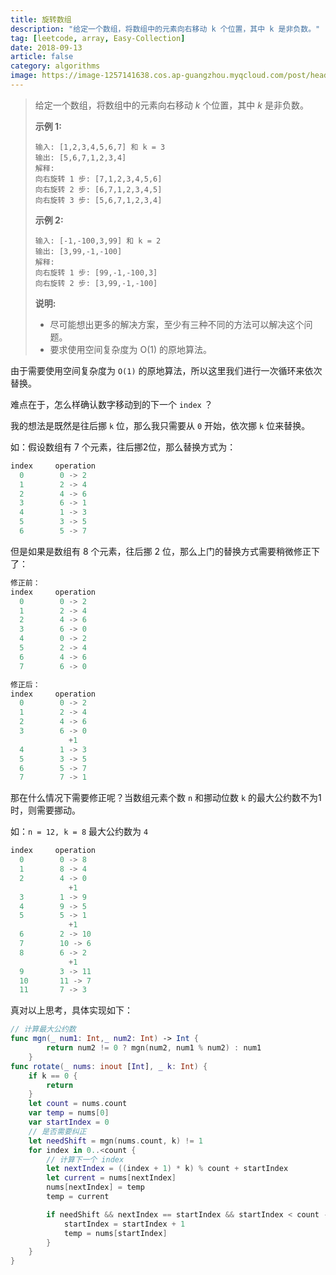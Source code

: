 ```yaml
---
title: 旋转数组
description: "给定一个数组，将数组中的元素向右移动 k 个位置，其中 k 是非负数。"
tag: [leetcode, array, Easy-Collection]
date: 2018-09-13
article: false
category: algorithms
image: https://image-1257141638.cos.ap-guangzhou.myqcloud.com/post/head/rotate-array.jpg
---
```


>给定一个数组，将数组中的元素向右移动 *k* 个位置，其中 *k* 是非负数。
>
>**示例 1:**
>
>```
>输入: [1,2,3,4,5,6,7] 和 k = 3
>输出: [5,6,7,1,2,3,4]
>解释:
>向右旋转 1 步: [7,1,2,3,4,5,6]
>向右旋转 2 步: [6,7,1,2,3,4,5]
>向右旋转 3 步: [5,6,7,1,2,3,4]
>```
>
>**示例 2:**
>
>```
>输入: [-1,-100,3,99] 和 k = 2
>输出: [3,99,-1,-100]
>解释: 
>向右旋转 1 步: [99,-1,-100,3]
>向右旋转 2 步: [3,99,-1,-100]
>```
>
>**说明:**
>
>- 尽可能想出更多的解决方案，至少有三种不同的方法可以解决这个问题。
>- 要求使用空间复杂度为 O(1) 的原地算法。

由于需要使用空间复杂度为 `O(1)` 的原地算法，所以这里我们进行一次循环来依次替换。

难点在于，怎么样确认数字移动到的下一个 `index` ？

我的想法是既然是往后挪 `k` 位，那么我只需要从 `0` 开始，依次挪 `k` 位来替换。

如：假设数组有 7 个元素，往后挪2位，那么替换方式为：

```javascript
index     operation
  0        0 -> 2
  1        2 -> 4
  2        4 -> 6
  3        6 -> 1
  4        1 -> 3
  5        3 -> 5
  6        5 -> 7
```

但是如果是数组有 8 个元素，往后挪 2 位，那么上门的替换方式需要稍微修正下了：

```javascript
修正前：
index     operation
  0        0 -> 2
  1        2 -> 4
  2        4 -> 6
  3        6 -> 0
  4        0 -> 2
  5        2 -> 4
  6        4 -> 6
  7        6 -> 0

修正后：
index     operation
  0        0 -> 2
  1        2 -> 4
  2        4 -> 6
  3        6 -> 0
             +1
  4        1 -> 3
  5        3 -> 5
  6        5 -> 7
  7        7 -> 1
```

那在什么情况下需要修正呢？当数组元素个数 `n` 和挪动位数 `k` 的最大公约数不为1时，则需要挪动。

如：`n = 12, k = 8` 最大公约数为 `4`

```javascript
index     operation
  0        0 -> 8
  1        8 -> 4
  2        4 -> 0
             +1
  3        1 -> 9
  4        9 -> 5
  5        5 -> 1
             +1
  6        2 -> 10
  7        10 -> 6
  8        6 -> 2
             +1
  9        3 -> 11
  10       11 -> 7
  11       7 -> 3
```

真对以上思考，具体实现如下：

```swift
// 计算最大公约数
func mgn(_ num1: Int,_ num2: Int) -> Int {
        return num2 != 0 ? mgn(num2, num1 % num2) : num1
    }
func rotate(_ nums: inout [Int], _ k: Int) {
    if k == 0 {
        return
    }
    let count = nums.count
    var temp = nums[0]
    var startIndex = 0
    // 是否需要纠正
    let needShift = mgn(nums.count, k) != 1
    for index in 0..<count {
        // 计算下一个 index
        let nextIndex = ((index + 1) * k) % count + startIndex
        let current = nums[nextIndex]
        nums[nextIndex] = temp
        temp = current

        if needShift && nextIndex == startIndex && startIndex < count - 1 {
            startIndex = startIndex + 1
            temp = nums[startIndex]
        }
    }
}
```

